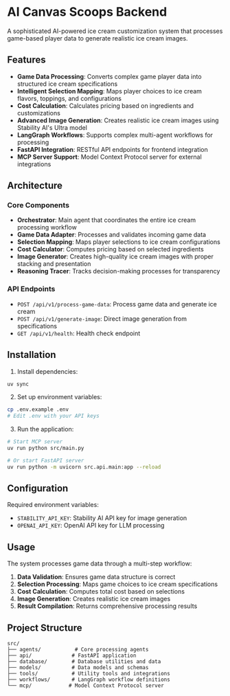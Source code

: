 # AI Canvas Scoops Backend

A sophisticated AI-powered ice cream customization system that processes game-based player data to generate realistic ice cream images.

## Features

- **Game Data Processing**: Converts complex game player data into structured ice cream specifications
- **Intelligent Selection Mapping**: Maps player choices to ice cream flavors, toppings, and configurations
- **Cost Calculation**: Calculates pricing based on ingredients and customizations
- **Advanced Image Generation**: Creates realistic ice cream images using Stability AI's Ultra model
- **LangGraph Workflows**: Supports complex multi-agent workflows for processing
- **FastAPI Integration**: RESTful API endpoints for frontend integration
- **MCP Server Support**: Model Context Protocol server for external integrations

## Architecture

### Core Components

- **Orchestrator**: Main agent that coordinates the entire ice cream processing workflow
- **Game Data Adapter**: Processes and validates incoming game data
- **Selection Mapping**: Maps player selections to ice cream configurations
- **Cost Calculator**: Computes pricing based on selected ingredients
- **Image Generator**: Creates high-quality ice cream images with proper stacking and presentation
- **Reasoning Tracer**: Tracks decision-making processes for transparency

### API Endpoints

- `POST /api/v1/process-game-data`: Process game data and generate ice cream
- `POST /api/v1/generate-image`: Direct image generation from specifications
- `GET /api/v1/health`: Health check endpoint

## Installation

1. Install dependencies:
```bash
uv sync
```

2. Set up environment variables:
```bash
cp .env.example .env
# Edit .env with your API keys
```

3. Run the application:
```bash
# Start MCP server
uv run python src/main.py

# Or start FastAPI server
uv run python -m uvicorn src.api.main:app --reload
```

## Configuration

Required environment variables:
- `STABILITY_API_KEY`: Stability AI API key for image generation
- `OPENAI_API_KEY`: OpenAI API key for LLM processing

## Usage

The system processes game data through a multi-step workflow:

1. **Data Validation**: Ensures game data structure is correct
2. **Selection Processing**: Maps game choices to ice cream specifications
3. **Cost Calculation**: Computes total cost based on selections
4. **Image Generation**: Creates realistic ice cream images
5. **Result Compilation**: Returns comprehensive processing results

## Project Structure

```
src/
├── agents/           # Core processing agents
├── api/             # FastAPI application
├── database/        # Database utilities and data
├── models/          # Data models and schemas
├── tools/           # Utility tools and integrations
├── workflows/       # LangGraph workflow definitions
└── mcp/            # Model Context Protocol server
```
